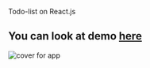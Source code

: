 <!-- Todo Application  -->
Todo-list on React.js 

You can look at demo [here]( https://ihor-onyshchuk.github.io/tasks-manager/ )
---
![cover for app](https://github.com/Ihor-Onyshchuk/Todo-App/blob/master/Todo-app-preview.png "Cover of simple layout")
